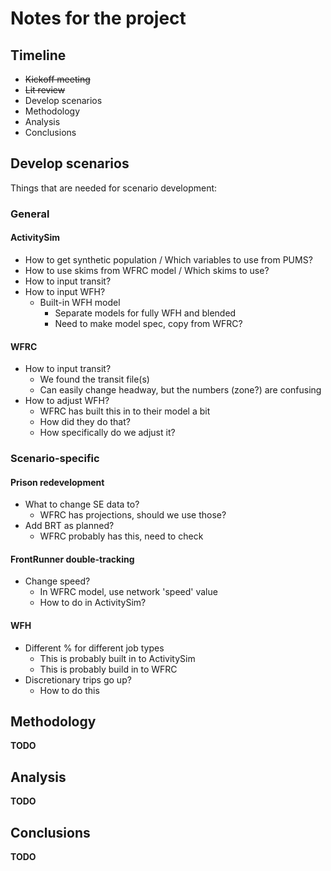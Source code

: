 # Notes for the project

## Timeline

- ~~Kickoff meeting~~
- ~~Lit review~~
- Develop scenarios
- Methodology
- Analysis
- Conclusions

## Develop scenarios

Things that are needed for scenario development:

### General

#### ActivitySim

- How to get synthetic population / Which variables to use from PUMS?
- How to use skims from WFRC model / Which skims to use?
- How to input transit?
- How to input WFH?
    - Built-in WFH model
        - Separate models for fully WFH and blended
        - Need to make model spec, copy from WFRC?
    
#### WFRC

- How to input transit?
    - We found the transit file(s)
    - Can easily change headway, but the numbers (zone?) are confusing
- How to adjust WFH?
    - WFRC has built this in to their model a bit
    - How did they do that?
    - How specifically do we adjust it?
    
### Scenario-specific

#### Prison redevelopment

- What to change SE data to?
    - WFRC has projections, should we use those?
- Add BRT as planned?
    - WFRC probably has this, need to check
    
#### FrontRunner double-tracking

- Change speed?
    - In WFRC model, use network 'speed' value
    - How to do in ActivitySim?

#### WFH

- Different % for different job types
    - This is probably built in to ActivitySim
    - This is probably build in to WFRC
- Discretionary trips go up?
    - How to do this

## Methodology

**TODO**

## Analysis

**TODO**

## Conclusions

**TODO**
